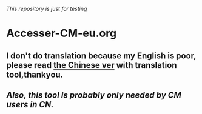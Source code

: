*This repository is just for testing* 
# Accesser-CM-eu.org
## I don't do translation because my English is poor, please read [the Chinese ver](README.md) with translation tool,thankyou.
## *Also, this tool is probably only needed by CM users in CN.*
